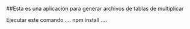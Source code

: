 ##Esta es una aplicación para generar archivos de tablas de multiplicar

Ejecutar este comando
....
npm install
....